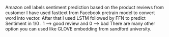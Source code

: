 Amazon cell labels sentiment prediction based on the product reviews from customer I have used fasttext from Facebook pretrain model to convert word into vector. 
After that I used LSTM followed by FFN to predict Sentiment in 1/0 . 
1 --> good review and 0 --> bad
There are many other option you can used like GLOVE embedding from sandford university.

